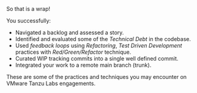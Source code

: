 So that is a wrap!

You successfully:

-   Navigated a backlog and assessed a story.
-   Identified and evaluated some of the *Technical Debt* in the
    codebase.
-   Used *feedback loops* using *Refactoring*,
    *Test Driven Development* practices with *Red/Green/Refactor*
    technique.
-   Curated WIP tracking commits into a single well defined commit.
-   Integrated your work to a remote main branch (trunk).

These are some of the practices and techniques you may encounter on
VMware Tanzu Labs engagements.
